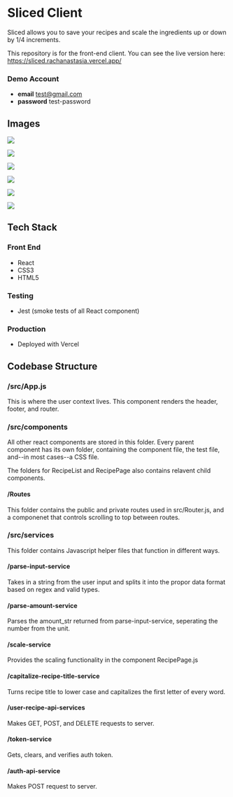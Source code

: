 # Sliced Client

Sliced allows you to save your recipes and scale the ingredients up or down by 1/4 increments.

This repository is for the front-end client. You can see the live version here:
https://sliced.rachanastasia.vercel.app/

### Demo Account

- **email** test@gmail.com
- **password** test-password

## Images

![](sliced-home.png)

![](sliced-login.png)

![](recipe-scale-up.png)

![](recipe-scale-down.png)

![](recipe-list.png)

![](add-recipe.png)

## Tech Stack

### Front End

- React
- CSS3
- HTML5

### Testing

- Jest (smoke tests of all React component)

### Production

- Deployed with Vercel

## Codebase Structure

### /src/App.js

This is where the user context lives. This component renders the header, footer, and router.

### /src/components

All other react components are stored in this folder. Every parent component has its own folder, containing the component file, the test file, and--in most cases--a CSS file.

The folders for RecipeList and RecipePage also contains relavent child components.

#### /Routes

This folder contains the public and private routes used in src/Router.js, and a componenet that controls scrolling to top between routes.

### /src/services

This folder contains Javascript helper files that function in different ways.

#### /parse-input-service

Takes in a string from the user input and splits it into the propor data format based on regex and valid types.

#### /parse-amount-service

Parses the amount_str returned from parse-input-service, seperating the number from the unit.

#### /scale-service

Provides the scaling functionality in the component RecipePage.js

#### /capitalize-recipe-title-service

Turns recipe title to lower case and capitalizes the first letter of every word.

#### /user-recipe-api-services

Makes GET, POST, and DELETE requests to server.

#### /token-service

Gets, clears, and verifies auth token.

#### /auth-api-service

Makes POST request to server.

